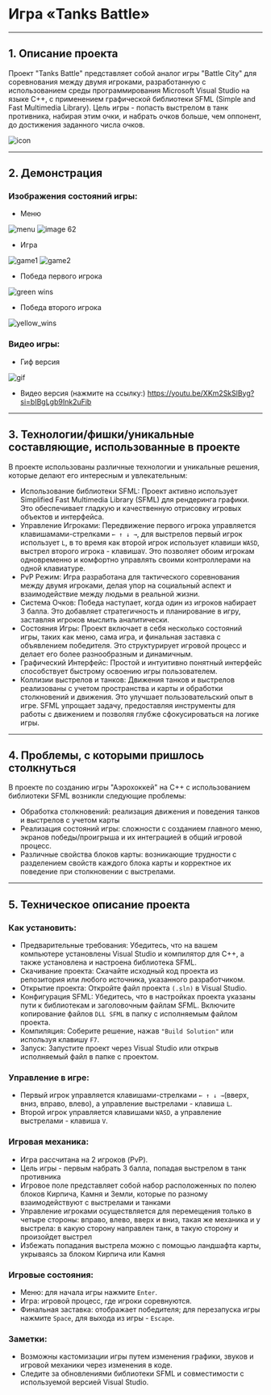 # **Игра «Tanks Battle»‎‎**
_____
## 1. Описание проекта
Проект "Tanks Battle" представляет собой аналог игры "Battle City" для соревнования между двумя игроками, разработанную с использованием среды программирования Microsoft Visual Studio на языке C++, с применением графической библиотеки SFML (Simple and Fast Multimedia Library). Цель игры - попасть выстрелом в танк противника, набирая этим очки, и набрать очков больше, чем оппонент, до достижения заданного числа очков.

![icon](https://github.com/linagrach/Tanks-Battle/assets/169918897/47914fc3-8667-49cb-aed8-6badc25eeba6)

_____
## 2. Демонстрация
### Изображения состояний игры:
+ Меню

![menu](https://github.com/linagrach/Tanks-Battle/assets/169918897/47914fc3-8667-49cb-aed8-6badc25eeba6)
![image 62](https://github.com/linagrach/Tanks-Battle/assets/169918897/5deba313-3f97-4cfc-986f-fce438b3a310)

+ Игра

![game1](https://github.com/linagrach/Tanks-Battle/assets/169918897/5deba313-3f97-4cfc-986f-fce438b3a310)
![game2](https://github.com/linagrach/Tanks-Battle/assets/169918897/6bd2d512-6a1b-4440-861d-5ef73ccf18f3)

+ Победа первого игрока
  
![green wins](https://github.com/linagrach/Tanks-Battle/assets/169918897/09447f67-eb23-4f86-9bb9-2b29168782b8)

+ Победа второго игрока
  
![yellow_wins](https://github.com/linagrach/Tanks-Battle/assets/169918897/4fb70f2c-3f29-4dda-9a3d-369caef12f80)

### Видео игры:

+ Гиф версия

![gif](https://github.com/linagrach/Tanks-Battle/assets/169918897/4228ed30-ffab-48d8-bd0e-2ff04961e52b)

+ Видео версия (нажмите на ссылку:) https://youtu.be/XKm2SkSlByg?si=bIBgLgb9Ink2uFib
_____
## 3. Технологии/фишки/уникальные составляющие, использованные в проекте

В проекте использованы различные технологии и уникальные решения, которые делают его интересным и увлекательным:
+ Использование библиотеки SFML: Проект активно использует Simplified Fast Multimedia Library (SFML) для рендеринга графики. Это обеспечивает гладкую и качественную отрисовку игровых объектов и интерфейса.
+ Управление Игроками: Передвижение первого игрока управляется клавишамами-стрелками ``` ← ↑ ↓ → ```, для выстрелов первый игрок использует ``` L ```, в то время как второй игрок использует клавиши ``` WASD ```, выстрел второго игрока - клавиша``` V ```. Это позволяет обоим игрокам одновременно и комфортно управлять своими контроллерами на одной клавиатуре.
+ PvP Режим: Игра разработана для тактического соревнования между двумя игроками, делая упор на социальный аспект и взаимодействие между людьми в реальной жизни.
+ Система Очков: Победа наступает, когда один из игроков набирает 3 балла. Это добавляет стратегичность и планирование в игру, заставляя игроков мыслить аналитически.
+ Состояния Игры: Проект включает в себя несколько состояний игры, таких как меню, сама игра, и финальная заставка с объявлением победителя. Это структурирует игровой процесс и делает его более разнообразным и динамичным.
+ Графический Интерфейс: Простой и интуитивно понятный интерфейс способствует быстрому освоению игры пользователем.
+ Коллизии выстрелов и танков: Движения танков и выстрелов реализованы с учетом пространства и карты и обработки столкновений и движения. Это улучшает пользовательский опыт в игре. SFML упрощает задачу, предоставляя инструменты для работы с движением и позволяя глубже сфокусироваться на логике игры.
______
## 4. Проблемы, с которыми пришлось столкнуться

В проекте по созданию игры "Аэрохоккей" на C++ с использованием библиотеки SFML возникли следующие проблемы:
+ Обработка столкновений: реализация движения и поведения танков и выстрелов с учетом карты
+ Реализация состояний игры: сложности с созданием главного меню, экранов победы/проигрыша и их интеграцией в общий игровой процесс.
+ Различные свойства блоков карты: возникающие трудности с разделением свойств каждого блока карты и корректное их поведение при столкновении с выстрелами. 

____
## 5. Техническое описание проекта

### Как установить:
+ Предварительные требования: Убедитесь, что на вашем компьютере установлены Visual Studio и компилятор для C++, а также установлена и настроена библиотека SFML.
+ Скачивание проекта: Скачайте исходный код проекта из репозитория или любого источника, указанного разработчиком.
+ Открытие проекта: Откройте файл проекта ```(.sln)``` в Visual Studio.
+ Конфигурация SFML: Убедитесь, что в настройках проекта указаны пути к библиотекам и заголовочным файлам SFML. Включите копирование файлов ````DLL SFML```` в папку с исполняемым файлом проекта.
+ Компиляция: Соберите решение, нажав ```"Build Solution"``` или используя клавишу ```F7```.
+ Запуск: Запустите проект через Visual Studio или открыв исполняемый файл в папке с проектом.

### Управление в игре:
+ Первый игрок управляется клавишами-стрелками ``` ← ↑ ↓ → ```(вверх, вниз, вправо, влево), а управление выстрелами - клавиша ``` L ```.
+ Второй игрок управляется клавишами  ``` WASD ```, а управление выстрелами - клавиша ``` V ```.

### Игровая механика:
- Игра рассчитана на 2 игроков (PvP).
- Цель игры - первым набрать 3 балла, попадая выстрелом в танк противника
- Игровое поле представляет собой набор расположенных по полею блоков Кирпича, Камня и Земли, которые по разному взаимодействуют с выстрелами и танками  
- Управление игроками осуществляется для перемещения только в четыре стороны: вправо, влево, вверх и вниз, такая же механика и у выстрела: в какую сторону направлен танк, в такую сторону и произойдет выстрел
- Избежать попадания выстрела можно с помощью ландшафта карты, укрываясь за блоком Кирпича или Камня

### Игровые состояния:
- Меню: для начала игры нажмите ```Enter```.
- Игра: игровой процесс, где игроки соревнуются.
- Финальная заставка: отображает победителя; для перезапуска игры нажмите ```Space```, для выхода из игры - ```Escape```.

### Заметки:
- Возможны кастомизации игры путем изменения графики, звуков и игровой механики через изменения в коде.
- Следите за обновлениями библиотеки SFML и совместимости с используемой версией Visual Studio.
